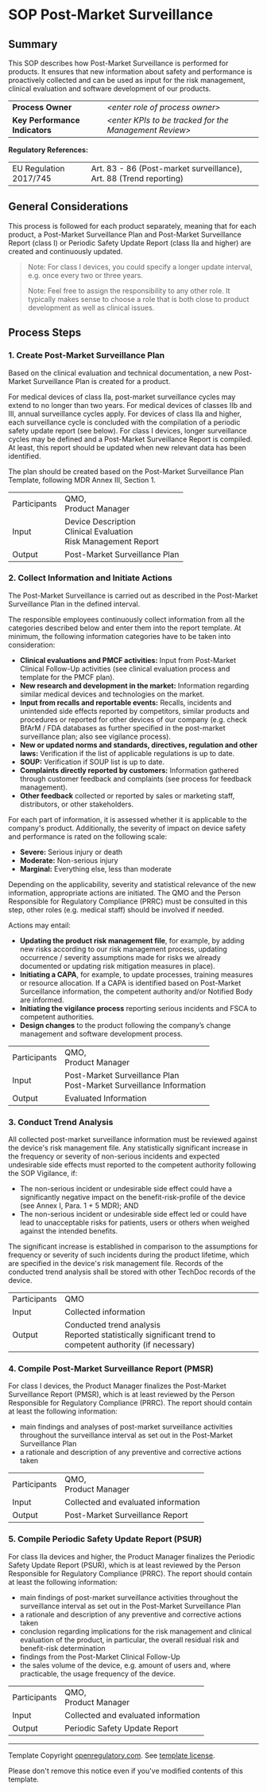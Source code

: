 # SOP Post-Market Surveillance

## Summary

This SOP describes how Post-Market Surveillance is performed for products. It ensures that new information
about safety and performance is proactively collected and can be used as input for the risk management,
clinical evaluation and software development of our products.

|                                |                                                          |
|--------------------------------|----------------------------------------------------------|
| **Process Owner**              | *\<enter role of process owner\>*                        |
| **Key Performance Indicators** | *\<enter KPIs to be tracked for the Management Review\>* |

**Regulatory References:**

|                        |                                                                    |
|------------------------|--------------------------------------------------------------------|
| EU Regulation 2017/745 | Art. 83 - 86 (Post-market surveillance), Art. 88 (Trend reporting) |

## General Considerations

This process is followed for each product separately, meaning that for each product, a Post-Market
Surveillance Plan and Post-Market Surveillance Report (class I) or Periodic Safety Update Report (class IIa
and higher) are created and continuously updated.

> Note: For class I devices, you could specify a longer update interval, e.g. once every two or three years.
>
> Note: Feel free to assign the responsibility to any other role. It typically makes sense to choose a role
> that is both close to product development as well as clinical issues.


## Process Steps

### 1. Create Post-Market Surveillance Plan

Based on the clinical evaluation and technical documentation, a new Post-Market Surveillance Plan is created
for a product.

For medical devices of class IIa, post-market surveillance cycles may extend to no longer than two years. For
medical devices of classes IIb and III, annual surveillance cycles apply. For devices of class IIa and higher,
each surveillance cycle is concluded with the compilation of a periodic safety update report (see below). For
class I devices, longer surveillance cycles may be defined and a Post-Market Surveillance Report is
compiled. At least, this report should be updated when new relevant data has been identified.

The plan should be created based on the Post-Market Surveillance Plan Template, following MDR Annex III,
Section 1.

|              |                                                                     |
|--------------|---------------------------------------------------------------------|
| Participants | QMO,<br>Product Manager                                             |
| Input        | Device Description<br>Clinical Evaluation<br>Risk Management Report |
| Output       | Post-Market Surveillance Plan                                       |

### 2. Collect Information and Initiate Actions

The Post-Market Surveillance is carried out as described in the Post-Market Surveillance Plan in the defined interval.

The responsible employees continuously collect information from all the categories described below and enter them into the report template.
At minimum, the following information categories have to be taken into consideration:

* **Clinical evaluations and PMCF activities:** Input from Post-Market Clinical Follow-Up activities (see
  clinical evaluation process and template for the PMCF plan).
* **New research and development in the market:** Information regarding similar medical devices and
  technologies on the market.
* **Input from recalls and reportable events:** Recalls, incidents and unintended side effects reported by
  competitors, similar products and procedures or reported for other devices of our company (e.g. check BfArM
  / FDA databases as further specified in the post-market surveillance plan; also see vigilance process).
* **New or updated norms and standards, directives, regulation and other laws:** Verification if the list of
  applicable regulations is up to date.
* **SOUP:** Verification if SOUP list is up to date.
* **Complaints directly reported by customers:** Information gathered through customer feedback and
  complaints (see process for feedback management).
* **Other feedback** collected or reported by sales or marketing staff, distributors, or other stakeholders.

For each part of information, it is assessed whether it is applicable to the company's product. Additionally,
the severity of impact on device safety and performance is rated on the following scale:

* **Severe:** Serious injury or death
* **Moderate:** Non-serious injury
* **Marginal:** Everything else, less than moderate

Depending on the applicability, severity and statistical relevance of the new information, appropriate actions are initiated. The QMO and the Person Responsible for Regulatory Compliance (PRRC) must be consulted in this step, other roles (e.g. medical staff) should be involved if needed.

Actions may entail:

* **Updating the product risk management file**, for example, by adding new risks according to our risk
  management process, updating occurrence / severity assumptions made for risks we already documented or
  updating risk mitigation measures in place).
* **Initiating a CAPA**, for example, to update processes, training measures or resource allocation. If a CAPA
  is identified based on Post-Market Surceillance information, the competent authority and/or Notified Body
  are informed.
* **Initiating the vigilance process** reporting serious incidents and FSCA to competent authorities.
* **Design changes** to the product following the company’s change management and software development
  process.

|              |                                                                       |
|--------------|-----------------------------------------------------------------------|
| Participants | QMO,<br>Product Manager                                               |
| Input        | Post-Market Surveillance Plan<br>Post-Market Surveillance Information |
| Output       | Evaluated Information                                                 |

### 3. Conduct Trend Analysis

All collected post-market surveillance information must be reviewed against the device's risk management file. Any statistically significant increase in the frequency or severity of non-serious incidents and expected undesirable side effects must reported to the competent authority following the SOP Vigilance, if:

* The non-serious incident or undesirable side effect could have a significantly negative impact on the benefit-risk-profile of the device (see Annex I, Para. 1 + 5 MDR); AND
* The non-serious incident or undesirable side effect led or could have lead to unacceptable risks for patients, users or others when weighed against the intended benefits.

The significant increase is established in comparison to the assumptions for frequency or severity of such incidents during the product lifetime, which are specified in the device's risk management file. Records of the conducted trend analysis shall be stored with other TechDoc records of the device.

|              |                                                                                                            |
|--------------|------------------------------------------------------------------------------------------------------------|
| Participants | QMO                                                                                                        |
| Input        | Collected information                                                                                      |
| Output       | Conducted trend analysis<br>Reported statistically significant trend to competent authority (if necessary) |

### 4. Compile Post-Market Surveillance Report (PMSR)

For class I devices, the Product Manager finalizes the Post-Market Surveillance Report (PMSR), which is at
least reviewed by the Person Responsible for Regulatory Compliance (PRRC). The report should contain at least
the following information:

* main findings and analyses of post-market surveillance activities throughout the surveillance interval as
  set out in the Post-Market Surveillance Plan
* a rationale and description of any preventive and corrective actions taken

|              |                                     |
|--------------|-------------------------------------|
| Participants | QMO,<br>Product Manager             |
| Input        | Collected and evaluated information |
| Output       | Post-Market Surveillance Report     |

### 5. Compile Periodic Safety Update Report (PSUR)

For class IIa devices and higher, the Product Manager finalizes the Periodic Safety Update Report (PSUR),
which is at least reviewed by the Person Responsible for Regulatory Compliance (PRRC). The report should
contain at least the following information:

* main findings of post-market surveillance activities throughout the surveillance interval as set out in the
  Post-Market Surveillance Plan
* a rationale and description of any preventive and corrective actions taken
* conclusion regarding implications for the risk management and clinical evaluation of the product, in
  particular, the overall residual risk and benefit-risk determination
* findings from the Post-Market Clinical Follow-Up
* the sales volume of the device, e.g. amount of users and, where practicable, the usage frequency of the
  device.

|              |                                     |
|--------------|-------------------------------------|
| Participants | QMO,<br>Product Manager             |
| Input        | Collected and evaluated information |
| Output       | Periodic Safety Update Report       |

---

Template Copyright [openregulatory.com](https://openregulatory.com). See [template
license](https://openregulatory.com/template-license).

Please don't remove this notice even if you've modified contents of this template.
